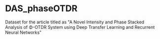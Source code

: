 # DAS_phaseOTDR
Dataset for the article titled as "A Novel Intensity and Phase Stacked Analysis of Φ-OTDR System using Deep Transfer Learning and Recurrent Neural Networks"
